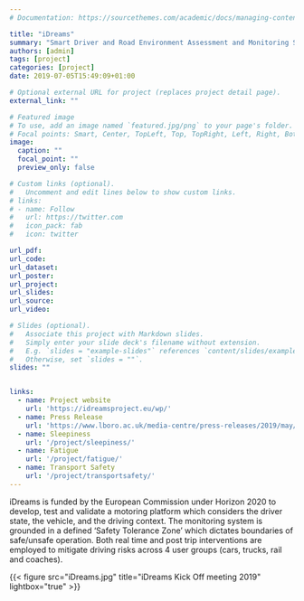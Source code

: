```yaml
---
# Documentation: https://sourcethemes.com/academic/docs/managing-content/

title: "iDreams"
summary: "Smart Driver and Road Environment Assessment and Monitoring System 2019-2021"
authors: [admin]
tags: [project]
categories: [project]
date: 2019-07-05T15:49:09+01:00

# Optional external URL for project (replaces project detail page).
external_link: ""

# Featured image
# To use, add an image named `featured.jpg/png` to your page's folder.
# Focal points: Smart, Center, TopLeft, Top, TopRight, Left, Right, BottomLeft, Bottom, BottomRight.
image:
  caption: ""
  focal_point: ""
  preview_only: false

# Custom links (optional).
#   Uncomment and edit lines below to show custom links.
# links:
# - name: Follow
#   url: https://twitter.com
#   icon_pack: fab
#   icon: twitter

url_pdf:
url_code:
url_dataset:
url_poster:
url_project: 
url_slides:
url_source: 
url_video:

# Slides (optional).
#   Associate this project with Markdown slides.
#   Simply enter your slide deck's filename without extension.
#   E.g. `slides = "example-slides"` references `content/slides/example-slides.md`.
#   Otherwise, set `slides = ""`.
slides: ""


links:
  - name: Project website
    url: 'https://idreamsproject.eu/wp/'
  - name: Press Release
    url: 'https://www.lboro.ac.uk/media-centre/press-releases/2019/may/new-eu-project-improve-road-safety/'
  - name: Sleepiness
    url: '/project/sleepiness/'
  - name: Fatigue
    url: '/project/fatigue/'
  - name: Transport Safety
    url: '/project/transportsafety/'
---
```

iDreams is funded by the European Commission under Horizon 2020 to develop, test and validate a motoring platform which considers the driver state, the vehicle, and the driving context. The monitoring system is grounded in a defined ‘Safety Tolerance Zone’ which dictates boundaries of safe/unsafe operation. Both real time and post trip interventions are employed to mitigate driving risks across 4 user groups (cars, trucks, rail and coaches).



{{< figure src="iDreams.jpg" title="iDreams Kick Off meeting 2019" lightbox="true" >}}